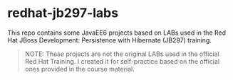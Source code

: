 redhat-jb297-labs
=================

This repo contains some JavaEE6 projects based on LABs used in the Red Hat JBoss Development: Persistence with Hibernate (JB297) training.

> NOTE: These projects are not the original LABs used in the official Red Hat Training. I created it for self-practice based on the official ones provided in the course material.


